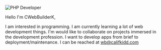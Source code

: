 ![PHP Developer](https://img.shields.io/badge/PHP-Developer-orange#php)

Hello I'm CWebBuilderK,

I am interested in programming. I am currently learning a lot of web development things. I'm would like to collaborate on projects immersed in the development profession. I want to develop apps from brief to deployment/maintenance. I can be reached at wb@califkidd.com
